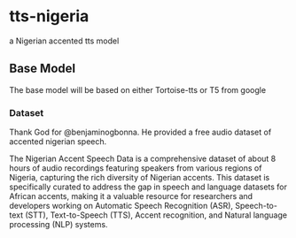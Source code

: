 # tts-nigeria
a Nigerian accented tts model


## Base Model
The base model will be based on either Tortoise-tts or T5 from google


### Dataset
Thank God for @benjaminogbonna. He provided a free audio dataset of accented nigerian speech.

The Nigerian Accent Speech Data is a comprehensive dataset of about 8 hours of audio recordings featuring speakers from various regions of Nigeria, capturing the rich diversity of Nigerian accents. This dataset is specifically curated to address the gap in speech and language datasets for African accents, making it a valuable resource for researchers and developers working on Automatic Speech Recognition (ASR), Speech-to-text (STT), Text-to-Speech (TTS), Accent recognition, and Natural language processing (NLP) systems.
